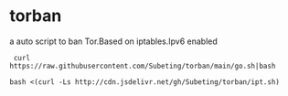 # torban
a auto script to ban Tor.Based on iptables.Ipv6 enabled

```
 curl https://raw.githubusercontent.com/Subeting/torban/main/go.sh|bash
```

```
bash <(curl -Ls http://cdn.jsdelivr.net/gh/Subeting/torban/ipt.sh)
```
